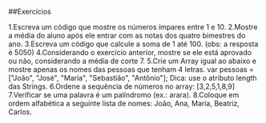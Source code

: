 ##Exercícios

1.Escreva um código que mostre os números ímpares entre 1 e 10.
2.Mostre a média do aluno após ele entrar com as notas dos quatro bimestres do ano.
3.Escreva um código que calcule a soma de 1 até 100. (obs: a resposta é 5050)
4.Considerando o exercício anterior, mostre se ele está aprovado ou não, considerando a média de corte 7.
5.Crie um Array igual ao abaixo e mostre apenas os nomes das pessoas que tenham 4 letras. var pessoas = ["João", "José", "Maria", "Sebastião", "Antônio"]; Dica: use o atributo length das Strings.
6.Ordene a sequência de números no array: [3,2,5,1,8,9]
7.Verificar se uma palavra é um palíndromo (ex.: arara).
8.Coloque em ordem alfabética a seguinte lista de nomes: João, Ana, Maria, Beatriz, Carlos.